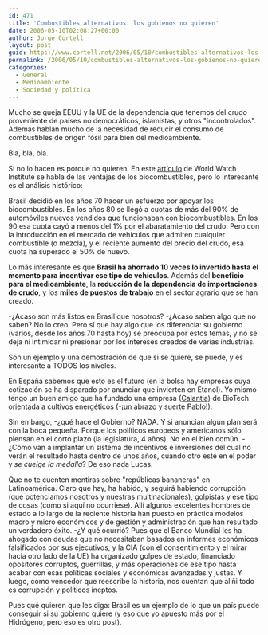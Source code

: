 ```yaml
---
id: 471
title: 'Combustibles alternativos: los gobienos no quieren'
date: 2006-05-10T02:08:27+00:00
author: Jorge Cortell
layout: post
guid: https://www.cortell.net/2006/05/10/combustibles-alternativos-los-gobienos-no-quieren/
permalink: /2006/05/10/combustibles-alternativos-los-gobienos-no-quieren/
categories:
  - General
  - Medioambiente
  - Sociedad y polí­tica
---
```

Mucho se queja EEUU y la UE de la dependencia que tenemos del crudo proveniente de paí­ses no democráticos, islamistas, y otros "incontrolados". Además hablan mucho de la necesidad de reducir el consumo de combustibles de origen fósil para bien del medioambiente.

Bla, bla, bla.

Si no lo hacen es porque no quieren. En este [artí­culo](https://www.worldwatch.org/pubs/sow/2006/toc/4) de World Watch Institute se habla de las ventajas de los biocombustibles, pero lo interesante es el análisis histórico:

Brasil decidió en los años 70 hacer un esfuerzo por apoyar los biocombustibles. En los años 80 se llegó a cuotas de más del 90% de automóviles nuevos vendidos que funcionaban con biocombustibles. En los 90 esa cuota cayó a menos del 1% por el abaratamiento del crudo. Pero con la introducción en el mercado de vehí­culos que admiten cualquier combustible (o mezcla), y el reciente aumento del precio del crudo, esa cuota ha superado el 50% de nuevo.

Lo más interesante es que **Brasil ha ahorrado 10 veces lo invertido hasta el momento para incentivar ese tipo de vehí­culos**. Además del **beneficio para el medioambiente**, la **reducción de la dependencia de importaciones de crudo**, y los **miles de puestos de trabajo** en el sector agrario que se han creado.

-¿Acaso son más listos en Brasil que nosotros? -¿Acaso saben algo que no saben? No lo creo. Pero sí­ que hay algo que los diferencia: su gobierno (varios, desde los años 70 hasta hoy) se preocupa por estos temas, y no se deja ni intimidar ni presionar por los intereses creados de varias industrias.

Son un ejemplo y una demostración de que si se quiere, se puede, y es interesante a TODOS los niveles.

En España sabemos que esto es el futuro (en la bolsa hay empresas cuya cotización se ha disparado por anunciar que invierten en Etanol). Yo mismo tengo un buen amigo que ha fundado una empresa (<a target="_blank" title="Calantia" href="https://www.calantia.com">Calantia</a>) de BioTech orientada a cultivos energéticos (-¡un abrazo y suerte Pablo!).

Sin embargo, -¿qué hace el Gobierno? NADA. Y si anuncian algún plan será con la boca pequeña. Porque los polí­ticos europeos y americanos sólo piensan en el corto plazo (la legislatura, 4 años). No en el bien común. -¿Cómo van a implantar un sistema de incentivos e inversiones del cual no verán el resultado hasta dentro de unos años, cuando otro esté en el poder y _se cuelge la medalla_? De eso nada Lucas.

Que no te cuenten mentiras sobre "repúblicas bananeras" en Latinoamérica. Claro que hay, ha habido, y seguirá habiendo corrupción (que potenciamos nosotros y nuestras multinacionales), golpistas y ese tipo de cosas (como si aquí­ no ocurriese). Allí­ algunos excelentes hombres de estado a lo largo de la reciente historia han puesto en práctica modelos macro y micro económicos y de gestión y administración que han resultado un verdadero éxito. -¿Y qué ocurrió? Pues que el Banco Mundial les ha ahogado con deudas que no necesitaban basados en informes económicos falsificados por sus ejecutivos, y la CIA (con el consentimiento y el mirar hacia otro lado de la UE) ha organizado golpes de estado, financiado opositores corruptos, guerrillas, y más operaciones de ese tipo hasta acabar con esas polí­ticas sociales y económicas avanzadas y justas. Y luego, como vencedor que reescribe la historia, nos cuentan que allñi todo es corrupción y polí­ticos ineptos.

Pues qué quieren que les diga: Brasil es un ejemplo de lo que un paí­s puede conseguir si su gobierno quiere (y eso que yo apuesto más por el Hidrógeno, pero eso es otro post).